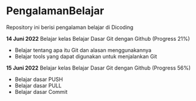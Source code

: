 # PengalamanBelajar
Repository ini berisi pengalaman belajar di Dicoding


**14 Juni 2022**
Belajar kelas Belajar Dasar Git dengan Github (Progress 21%)
* Belajar tentang apa itu Git dan alasan menggunakannya
* Belajar tools yang dapat digunakan untuk menjalankan Git

**15 Juni 2022**
Belajar kelas Belajar Dasar Git dengan Github (Progress 56%)
* Belajar dasar PUSH
* Belajar dasar PULL
* Belajar dasar Commit
